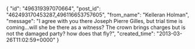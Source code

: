  {
   "id": "496319397070664",
   "post_id": "462493170453287_496116653757605",
   "from_name": "Kelleran Holman",
   "message": "I agree with you there Joseph Pierre Gilles, but trial time is coming...will she be there as a witness? The crown brings charges but is not the damaged party? how does that fly?",
   "created_time": "2013-03-26T11:02:59+0000"
 }

